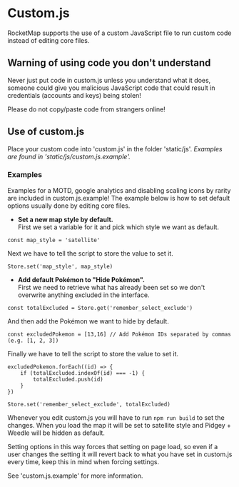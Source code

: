 # Custom.js
RocketMap supports the use of a custom JavaScript file to run custom code instead of editing core files.

## Warning of using code you don't understand
Never just put code in custom.js unless you understand what it does, someone could give you malicious JavaScript code that could result in credentials (accounts and keys) being stolen!

Please do not copy/paste code from strangers online!

## Use of custom.js
Place your custom code into 'custom.js' in the folder 'static/js'. *Examples are found in 'static/js/custom.js.example'.*

### Examples
Examples for a MOTD, google analytics and disabling scaling icons by rarity are included in custom.js.example!
The example below is how to set default options usually done by editing core files.

* **Set a new map style by default.**  
First we set a variable for it and pick which style we want as default.
```
const map_style = 'satellite'
```
Next we have to tell the script to store the value to set it.
```
Store.set('map_style', map_style)
```
* **Add default Pokémon to "Hide Pokémon".**  
First we need to retrieve what has already been set so we don't overwrite anything excluded in the interface.
```
const totalExcluded = Store.get('remember_select_exclude')
```
And then add the Pokémon we want to hide by default.
```
const excludedPokemon = [13,16] // Add Pokémon IDs separated by commas (e.g. [1, 2, 3])
```
Finally we have to tell the script to store the value to set it.
```
excludedPokemon.forEach((id) => {
    if (totalExcluded.indexOf(id) === -1) {
        totalExcluded.push(id)
    }
})

Store.set('remember_select_exclude', totalExcluded)
``` 

Whenever you edit custom.js you will have to run `npm run build` to set the changes.
When you load the map it will be set to satellite style and Pidgey + Weedle will be hidden as default.

Setting options in this way forces that setting on page load, so even if a user changes the setting it will revert back to what you have set in custom.js every time, keep this in mind when forcing settings.

See 'custom.js.example' for more information.
